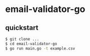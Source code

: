 # email-validator-go

## quickstart

```bash
$ git clone ...
$ cd email-validator-go
$ go run main.go -t example.csv
```
